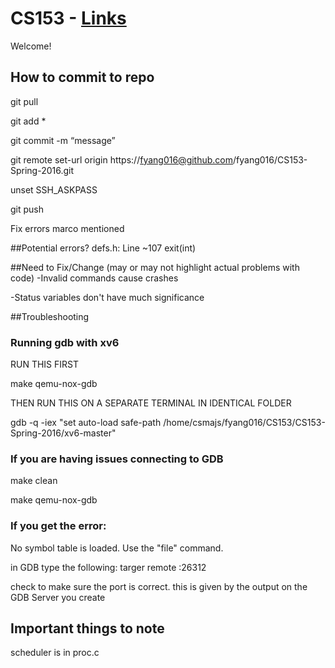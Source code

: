 # CS153 - [Links](https://docs.google.com/document/d/18VAV-ve-HDO7JwX-s9P8zsvN0U2BrPcgXWFgazupUTk/edit?usp=sharing)
Welcome!
## How to commit to repo
git pull

git add *

git commit -m “message”

git remote set-url origin https://fyang016@github.com/fyang016/CS153-Spring-2016.git

unset SSH_ASKPASS

git push

Fix errors marco mentioned

##Potential errors?
defs.h: Line ~107 exit(int) 

##Need to Fix/Change (may or may not highlight actual problems with code)
-Invalid commands cause crashes

-Status variables don't have much significance

##Troubleshooting
### Running gdb with xv6
RUN THIS FIRST

make qemu-nox-gdb

THEN RUN THIS ON A SEPARATE TERMINAL IN IDENTICAL FOLDER

gdb -q -iex "set auto-load safe-path /home/csmajs/fyang016/CS153/CS153-Spring-2016/xv6-master"

### If you are having issues connecting to GDB
make clean

make qemu-nox-gdb

### If you get the error:
No symbol table is loaded. Use the "file" command.

in GDB type the following:
targer remote :26312

check to make sure the port is correct. this is given by the output on the GDB Server you create

## Important things to note
scheduler is in proc.c
